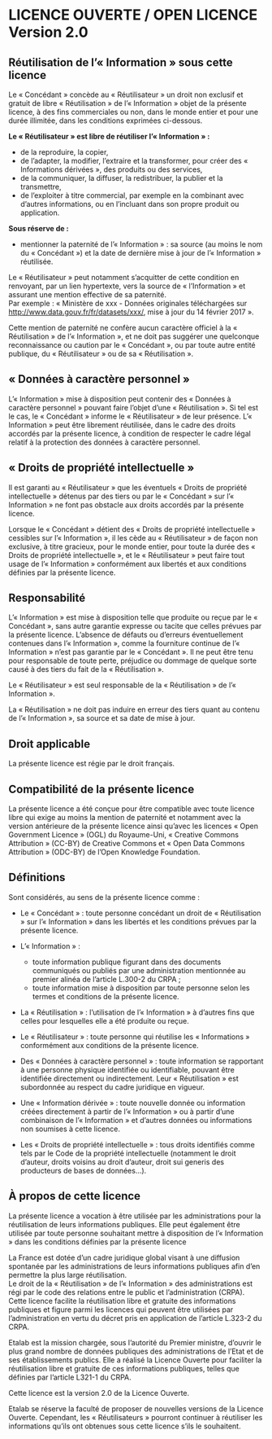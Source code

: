 LICENCE OUVERTE / OPEN LICENCE Version 2.0
==========================================

Réutilisation de l’« Information » sous cette licence
-----------------------------------------------------

Le « Concédant » concède au « Réutilisateur » un droit non exclusif et gratuit
de libre « Réutilisation » de l’« Information » objet de la présente licence, à
des fins commerciales ou non, dans le monde entier et pour une durée illimitée,
dans les conditions exprimées ci-dessous.

**Le « Réutilisateur » est libre de réutiliser l’« Information » :**

- de la reproduire, la copier,
- de l’adapter, la modifier, l’extraire et la transformer, pour créer des
  « Informations dérivées », des produits ou des services,
- de la communiquer, la diffuser, la redistribuer, la publier et la
  transmettre,
- de l’exploiter à titre commercial, par exemple en la combinant avec d’autres
  informations, ou en l’incluant dans son propre produit ou application.

**Sous réserve de :**

- mentionner la paternité de l’« Information » : sa source (au moins le nom du
  « Concédant ») et la date de dernière mise à jour de l’« Information »
  réutilisée.

Le « Réutilisateur » peut notamment s’acquitter de cette condition en
renvoyant, par un lien hypertexte, vers la source de « l’Information » et
assurant une mention effective de sa paternité.  
Par exemple : « Ministère de xxx - Données originales téléchargées sur
http://www.data.gouv.fr/fr/datasets/xxx/, mise à jour du 14 février 2017 ».

Cette mention de paternité ne confère aucun caractère officiel à la
« Réutilisation » de l’« Information », et ne doit pas suggérer une quelconque
reconnaissance ou caution par le « Concédant », ou par toute autre entité
publique, du « Réutilisateur » ou de sa « Réutilisation ».


« Données à caractère personnel »
---------------------------------

L’« Information » mise à disposition peut contenir des « Données à caractère
personnel » pouvant faire l’objet d’une « Réutilisation ». Si tel est le cas,
le « Concédant » informe le « Réutilisateur » de leur présence.
L’« Information » peut être librement réutilisée, dans le cadre des droits
accordés par la présente licence, à condition de respecter le cadre légal
relatif à la protection des données à caractère personnel.


« Droits de propriété intellectuelle »
--------------------------------------

Il est garanti au « Réutilisateur » que les éventuels « Droits de propriété
intellectuelle » détenus par des tiers ou par le « Concédant » sur
l’« Information » ne font pas obstacle aux droits accordés par la présente
licence.

Lorsque le « Concédant » détient des « Droits de propriété intellectuelle »
cessibles sur l’« Information », il les cède au « Réutilisateur » de façon non
exclusive, à titre gracieux, pour le monde entier, pour toute la durée des
« Droits de propriété intellectuelle », et le « Réutilisateur » peut faire tout
usage de l’« Information » conformément aux libertés et aux conditions définies
par la présente licence.


Responsabilité
--------------

L’« Information » est mise à disposition telle que produite ou reçue par le
« Concédant », sans autre garantie expresse ou tacite que celles prévues par la
présente licence. L’absence de défauts ou d’erreurs éventuellement contenues
dans l’« Information », comme la fourniture continue de l’« Information » n’est
pas garantie par le « Concédant ». Il ne peut être tenu pour responsable de
toute perte, préjudice ou dommage de quelque sorte causé à des tiers du fait de
la « Réutilisation ».

Le « Réutilisateur » est seul responsable de la « Réutilisation » de
l’« Information ».

La « Réutilisation » ne doit pas induire en erreur des tiers quant au contenu
de l’« Information », sa source et sa date de mise à jour.


Droit applicable
----------------

La présente licence est régie par le droit français.


Compatibilité de la présente licence
------------------------------------

La présente licence a été conçue pour être compatible avec toute licence libre
qui exige au moins la mention de paternité et notamment avec la version
antérieure de la présente licence ainsi qu’avec les licences « Open Government
Licence » (OGL) du Royaume-Uni, « Creative Commons Attribution » (CC-BY) de
Creative Commons et « Open Data Commons Attribution » (ODC-BY) de l’Open
Knowledge Foundation.


Définitions
-----------

Sont considérés, au sens de la présente licence comme :

- Le « Concédant » : toute personne concédant un droit de « Réutilisation » sur
  l’« Information » dans les libertés et les conditions prévues par la présente
  licence.

- L’« Information » :
    - toute information publique figurant dans des documents communiqués ou
      publiés par une administration mentionnée au premier alinéa de l’article
      L.300-2 du CRPA ;
    - toute information mise à disposition par toute personne selon les termes
      et conditions de la présente licence.

- La « Réutilisation » : l’utilisation de l’« Information » à d’autres fins
  que celles pour lesquelles elle a été produite ou reçue.

- Le « Réutilisateur » : toute personne qui réutilise les « Informations »
  conformément aux conditions de la présente licence.

- Des « Données à caractère personnel » : toute information se rapportant à une
  personne physique identifiée ou identifiable, pouvant être identifiée
  directement ou indirectement. Leur « Réutilisation » est subordonnée au
  respect du cadre juridique en vigueur.

- Une « Information dérivée » : toute nouvelle donnée ou information créées
  directement à partir de l’« Information » ou à partir d’une combinaison de
  l’« Information » et d’autres données ou informations non soumises à cette
  licence.

- Les « Droits de propriété intellectuelle » : tous droits identifiés comme
  tels par le Code de la propriété intellectuelle (notamment le droit d’auteur,
  droits voisins au droit d’auteur, droit sui generis des producteurs de bases
  de données…).


À propos de cette licence
-------------------------

La présente licence a vocation à être utilisée par les administrations pour la
réutilisation de leurs informations publiques. Elle peut également être
utilisée par toute personne souhaitant mettre à disposition de
l’« Information » dans les conditions définies par la présente licence

La France est dotée d’un cadre juridique global visant à une diffusion
spontanée par les administrations de leurs informations publiques afin d’en
permettre la plus large réutilisation.  
Le droit de la « Réutilisation » de l’« Information » des administrations est
régi par le code des relations entre le public et l’administration (CRPA).  
Cette licence facilite la réutilisation libre et gratuite des informations
publiques et figure parmi les licences qui peuvent être utilisées par
l’administration en vertu du décret pris en application de l’article L.323-2 du
CRPA.

Etalab est la mission chargée, sous l’autorité du Premier ministre, d’ouvrir le
plus grand nombre de données publiques des administrations de l’Etat et de ses
établissements publics. Elle a réalisé la Licence Ouverte pour faciliter la
réutilisation libre et gratuite de ces informations publiques, telles que
définies par l’article L321-1 du CRPA.

Cette licence est la version 2.0 de la Licence Ouverte.

Etalab se réserve la faculté de proposer de nouvelles versions de la Licence
Ouverte. Cependant, les « Réutilisateurs » pourront continuer à réutiliser les
informations qu’ils ont obtenues sous cette licence s’ils le souhaitent.
